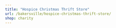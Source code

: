 ```yaml
---
title: "Hospice Christmas Thrift Store"
url: /bakersville/hospice-christmas-thrift-store/
shop: charity
---
```

